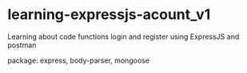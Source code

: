 # learning-expressjs-acount_v1
Learning about code functions login and register using ExpressJS and postman


package: express, body-parser, mongoose